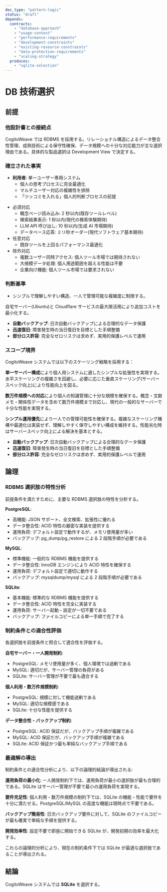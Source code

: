 ```yaml
---
doc_type: "pattern-logic"
status: "draft"
depends:
  contracts:
    - "database-approach"
    - "usage-context"
    - "performance-requirements"
    - "development-constraints"
    - "existing-resource-constraints"
    - "data-protection-requirements"
    - "scaling-strategy"
  produces:
    - "sqlite-selection"
---
```


# DB 技術選択

## 前提

### 他設計書との接続点

<!-- PREMISE_BEGIN: database-approach -->

CogitoWeave では RDBMS を採用する。リレーショナル構造によるデータ整合性管理、成熟技術による保守性確保、データ規模への十分な対応能力が主な選択理由である。具体的な製品選択は Development View で決定する。

<!-- PREMISE_END: database-approach -->

### 確立された事実

<!-- PREMISE_BEGIN: usage-context -->

- **利用者**: 単一ユーザー専用システム
  - 個人の思考プロセスに完全最適化
  - マルチユーザー対応の複雑性を排除
  - 「ツッコミを入れる」個人的判断プロセスの前提

<!-- PREMISE_END: usage-context -->

<!-- PREMISE_BEGIN: performance-requirements -->

- 必須対応
  - 概念ページ読み込み: 2 秒以内(既存ツールレベル)
  - 検索結果表示: 1 秒以内(現代の検索体験期待)
  - LLM API 呼び出し: 10 秒以内(生成 AI 市場期待)
  - データベース応答: ミリ秒オーダー(現代ソフトウェア基本期待)
- 任意対応
  - 既存ツールを上回るパフォーマンス最適化
- 除外対応
  - 複数ユーザー同時アクセス: 個人ツール市場では期待されない
  - 大規模データ処理: 個人用途範囲を超える性能は不要
  - 企業向け機能: 個人ツール市場では要求されない

<!-- PREMISE_END: performance-requirements -->

### 判断基準

<!-- PREMISE_BEGIN: development-constraints -->

- シンプルで理解しやすい構造、一人で管理可能な複雑度に制限する。

<!-- PREMISE_END: development-constraints -->

<!-- PREMISE_BEGIN: existing-resource-constraints -->

自宅サーバー(Ubuntu)と Cloudflare サービスの最大限活用により追加コストを最小化する。

<!-- PREMISE_END: existing-resource-constraints -->

<!-- PREMISE_BEGIN: data-protection-requirements -->

- **自動バックアップ**: 日次自動バックアップによる合理的なデータ保護
- **迅速復旧**: 障害発生時の当日復旧を目標とした手順整備
- **部分ロス許容**: 完全なゼロリスクは求めず、実用的保護レベルで運用

<!-- PREMISE_END: data-protection-requirements -->

### スコープ境界

<!-- PREMISE_BEGIN: scaling-strategy -->

CogitoWeave システムでは以下のスケーリング戦略を採用する：

**単一サーバー構成**により個人用システムに適したシンプルな拡張性を実現する。水平スケーリングの複雑さを回避し、必要に応じた垂直スケーリング(サーバースペック向上)により性能向上を図る。

**数万件規模への対応**により個人の知識管理に十分な規模を確保する。概念・文献メモ・関係性データを含めて数万件規模まで対応し、現代の一般的なサーバーで十分な性能を実現する。

**シンプル運用優先**により一人での管理可能性を確保する。複雑なスケーリング機構や最適化は実装せず、理解しやすく保守しやすい構成を維持する。性能劣化時はサーバースペック向上による解決を基本とする。

<!-- PREMISE_END: scaling-strategy -->

<!-- PREMISE_BEGIN: data-protection-requirements -->

- **自動バックアップ**: 日次自動バックアップによる合理的なデータ保護
- **迅速復旧**: 障害発生時の当日復旧を目標とした手順整備
- **部分ロス許容**: 完全なゼロリスクは求めず、実用的保護レベルで運用

<!-- PREMISE_END: data-protection-requirements -->

## 論理

### RDBMS 選択肢の特性分析

前提条件を満たすために、主要な RDBMS 選択肢の特性を分析する。

**PostgreSQL**:

- 高機能: JSON サポート、全文検索、拡張性に優れる
- データ整合性: ACID 特性の厳密な実装を提供する
- 運用負荷: デフォルト設定で動作するが、メモリ使用量が多い
- バックアップ: pg_dump/pg_restore による 2 段階手順が必要である

**MySQL**:

- 標準機能: 一般的な RDBMS 機能を提供する
- データ整合性: InnoDB エンジンにより ACID 特性を確保する
- 運用負荷: デフォルト設定で適切に動作する
- バックアップ: mysqldump/mysql による 2 段階手順が必要である

**SQLite**:

- 基本機能: 標準的な RDBMS 機能を提供する
- データ整合性: ACID 特性を完全に実装する
- 運用負荷: サーバー起動・設定が一切不要である
- バックアップ: ファイルコピーによる単一手順で完了する

### 制約条件との適合性評価

各選択肢を前提条件と照合して適合性を評価する。

**自宅サーバー・一人開発制約**:

- PostgreSQL: メモリ使用量が多く、個人環境では過剰である
- MySQL: 適切だが、サーバー管理の負荷がある
- SQLite: サーバー管理が不要で最も適合する

**個人利用・数万件規模制約**:

- PostgreSQL: 規模に対して機能過剰である
- MySQL: 適切な規模感である
- SQLite: 十分な性能を提供する

**データ整合性・バックアップ制約**:

- PostgreSQL: ACID 保証だが、バックアップ手順が複雑である
- MySQL: ACID 保証だが、バックアップ手順が複雑である
- SQLite: ACID 保証かつ最も単純なバックアップ手順である

### 最適解の導出

制約条件との適合性分析により、以下の論理的結論が導出される:

**運用負荷の最小化**: 一人開発制約下では、運用負荷が最小の選択肢が最も合理的である。SQLite はサーバー管理が不要で最小の運用負荷を実現する。

**要件充足性**: 個人利用・数万件規模の制約下では、SQLite の機能・性能で要件を十分に満たせる。PostgreSQL/MySQL の高度な機能は現時点で不要である。

**バックアップ簡易性**: 日次バックアップ要件に対して、SQLite のファイルコピーが最も確実で単純な手順を提供する。

**開発効率性**: 設定不要で即座に開始できる SQLite が、開発初期の効率を最大化する。

これらの論理的分析により、現在の制約条件下では SQLite が最適な選択肢であることが導出される。

## 結論

<!-- GLOBAL_CONCLUSION_BEGIN: sqlite-selection -->

CogitoWeave システムでは **SQLite** を選択する。

<!-- GLOBAL_CONCLUSION_END: sqlite-selection -->
